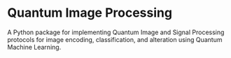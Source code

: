 # Quantum Image Processing
A Python package for implementing Quantum Image and Signal Processing protocols for image encoding, classification, and alteration using Quantum Machine Learning.
